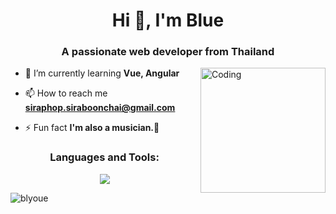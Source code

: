 
<h1 align="center">Hi 👋, I'm Blue</h1>
<div>
  
<h3 align="center">A passionate web developer from Thailand</h3>
<img align="right" alt="Coding" width="200" src="https://media.tenor.com/E9uvclS3WnAAAAAM/bojji-kage.gif" />

- 🌱 I’m currently learning **Vue, Angular**

- 📫 How to reach me **siraphop.siraboonchai@gmail.com**

- ⚡ Fun fact **I'm also a musician.🎸**
</div>
<div align="center">

<h3>Languages and Tools:</h3>
<img src="https://skillicons.dev/icons?i=html,css,tailwind,bootstrap,js,ts,react,nextjs,nodejs,express,python,go,php,postman,mysql,sqlite&perline=8" />
<p align="left"> <img src="https://komarev.com/ghpvc/?username=blyoue&label=Profile%20views&color=0e75b6&style=flat" alt="blyoue" /> </p>
</div>

